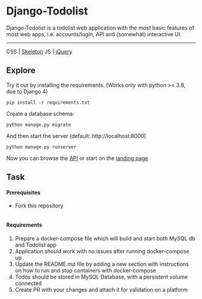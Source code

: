 # Django-Todolist

Django-Todolist is a todolist web application with the most basic features of most web apps, i.e. accounts/login, API and (somewhat) interactive UI.

---
CSS | [Skeleton](http://getskeleton.com/)
JS  | [jQuery](https://jquery.com/)

## Explore
Try it out by installing the requirements. (Works only with python >= 3.8, due to Django 4)

    pip install -r requirements.txt

Create a database schema:

    python manage.py migrate

And then start the server (default: http://localhost:8000)

    python manage.py runserver


Now you can browse the [API](http://localhost:8000/api/)
or start on the [landing page](http://localhost:8000/)

## Task
#### Prerequisites
- Fork this repository

    ```
#### Requirements
1. Prepare a docker-compose file which will build and start both MySQL db and Todolist app
2. Application should work with no issues after running docker-compose up
2. Update the README.md file by adding a new section with instructions on how to run and stop containers with docker-compose
4. Todos should be stored in MySQL Database, with a persistent volume connected
5. Create PR with your changes and attach it for validation on a platform








